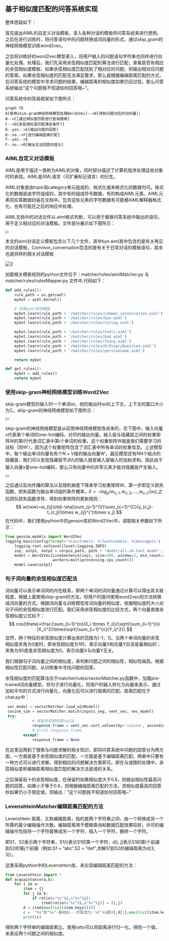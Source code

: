 ## 基于相似度匹配的问答系统实现

整体思路如下：

首先提出AIML的自定义对话模板，录入各种对话的模板供问答系统来进行使用。之后在进行训练时，将问答语句中的问题转换成词向量的形式，通过skip_gram的神经网络模型训练word2vec。

之后将训练好的word2vec模型录入，将用户输入的问题语句字符串也同样进行向量化处理。处理后，我们先采用余弦相似度匹配的算法进行匹配，查看是否有相应的余弦相似度模板，如果余弦相似度匹配找到了相对应的问题，则输出相对应问题的答案。如果余弦相似度的匹配无法满足要求，那么就根据编辑距离匹配的方式，在问答系统的模型中寻求问题的结果。编辑距离的相似度如果仍旧过低，那么问答系统输出“这个问题我不知道如何回答哦~”。

问答系统中的简易框架如下图所示：

```mermaid
graph TD
A[使用skim-gram神经网络模型处理Word2Vec]-->B[得到问题对应的词向量];
B-->C[通过相似度匹配进行查询搜索]
C-->D{余弦相似度匹配满足条件?}
D-.yes.->E[输出问题的回答]
D-.no.->F[进行编辑距离匹配]
F-.yes.->E
F-.no.->R[输出无法回答的提示]
```

### AIML自定义对话模板

AIML是用于描述一类称为AIML的对象，同时部分描述了计算机程序处理这些对象时的表现。AIML是XML语言（可扩展标记语言）的衍生。

AIML对象是由topic和category单元组成的，格式化或未格式化的数据均可。格式化的数据是由字符组成的，其中有的组成符号数据，有的构成AIML元素。AIML元素将应答数据封装在文档中。包含这些元素的字符数据有可能被AIML解释器格式化，也有可能在之后的响应中处理。

AIML文档中的对话文件以.aiml格式判断，可以用于替换问答系统中输出的语句，用于定义相对应的对话模板。文件部分展示如下图所示：

<img src="D:\张驰\学习\人工智能基础\大作业\pic\1.png" alt="1" style="zoom:50%;" />

本文的aiml对话定义模板包含以下几个文件，其中bye.aiml其中包含的是有关再见的对话模板，Common_conversation包含的是有关于日常对话的模板语句，其余也是同样的相关对话模板

![2](D:\张驰\学习\人工智能基础\大作业\pic\2.png)

加载相关模板规则的python文件位于：matcher/rules/aimlMatcher.py 与matcher/rules/rulesMapper.py 文件中,代码如下：

```python
def add_rules():
    rule_path = os.getcwd()
    mybot = aiml.Kernel()

    # 加载aiml规则模板
    mybot.learn(rule_path + '/matcher/rules/Common_conversation.aiml')
    mybot.learn(rule_path + '/matcher/rules/bye.aiml')
    mybot.learn(rule_path + '/matcher/rules/tuling.aiml')

    mybot.learn(rule_path + '/matcher/rules/tools.aiml')
    mybot.learn(rule_path + '/matcher/rules/bad.aiml')
    mybot.learn(rule_path + '/matcher/rules/funny.aiml')
    mybot.learn(rule_path + '/matcher/rules/OrdinaryQuestion.aiml')
    mybot.learn(rule_path + '/matcher/rules/persionname.aiml')

    return mybot

def get_rules():
    mybot = add_rules()
    return mybot
```

### 使用skip-gram神经网络模型训练Word2Vec

skip-gram模型的输入时一个单词wi，他的输出时wi的上下文，上下文的窗口大小为C。skip-gram的神经网络模型如下图所示：

<img src="D:\张驰\学习\人工智能基础\大作业\pic\3.png" alt="3" style="zoom:50%;" />

skip-gram的神经网络模型是从前馈神经网络模型改进来的，在下图中，输入向量x代表某个单词的one-hot编码，对印的输出向量。输入层与隐藏层之间的权重矩阵W的第i行代表词汇表中第i个单词的权重。这个权重矩阵W就是我们需要学习的目标（同W′），因为这个权重矩阵包含了词汇表中所有单词的权重信息。上述模型中，每个输出单词向量也有个$N \times V$维的输出向量W′。最后模型还有NN个结点的隐藏层，我们可以发现隐藏层节点$h_i$的输入就是输入层输入的加权求和。因此由于输入向量x是one-hot编码，那么只有向量中的非零元素才能对隐藏层产生输入。


<img src="D:\张驰\学习\人工智能基础\大作业\pic\4.png" alt="4" style="zoom:50%;" />

之后通过反向传播的算法以及随机梯度下降来学习权重矩阵W，第一步即定义损失函数，损失函数为输出单词组的条件概率，$E=-log_p(w_{o,1},w_{o,2},...,w_{o,C}|w_{I})$,之后团队损失函数求导，得到权重矩阵的更新规则：
$$
w(new)=w_{ij}(old)-\eta(\sum_{j=1}^{V}\sum_{c=1}^{C}(y_{c,j}-t_{c,j})\times w_{ij}^{'}\times x_j)
$$
在代码中，我们使用python中的gensim库的Word2Vec中，调取相关参数如下所示：

```python
from gensim.models import Word2Vec
logging.basicConfig(format='%(asctime)s: %(levelname)s: %(message)s')
    logging.root.setLevel(level=logging.INFO)
    inp, outp1, outp2 = corpus_path, path + 'model/all.zh.text.model', path + 'model/all.zh.text.vector'
    model = Word2Vec(LineSentence(inp), size=200, window=5, min_count=2,
                     workers=multiprocessing.cpu_count())
    model.save(outp1)
```

### 句子词向量的余弦相似度匹配法

词向量可以表示单词间的内在联系，即两个单词的词向量通过计算可以得出其关联程度，根据上面使用skip-gram的方法，将用户的提问使用word2vec的方法转换成词向量的方式。根据词向量与训练模型库词向量的相似度，依据相似度的大小对句子间的余弦相似度进行匹配。我们采用余弦相似度的比较方式，两个向量直接余弦相似度公式如下：
$$
cos(\theta)=\frac{\sum_{i=1}^{n}(X_i \times Y_i)}{\sqrt{\sum_{i=1}^{n}(X_i)^2}\times\sqrt{\sum_{i=1}^{n}(Y_i)^2}}
$$
显然，两个特征的余弦相似度计算出来的范围为[-1，1]。当两个单词向量的余弦相似度夹角为0度时，即余弦相似度为1时，表示向量X和向量Y应该是最相似的；夹角为90度是余弦相似度为0，表示向量X与向量Y无关。

我们根据句子词向量之间的相似度，来判断问题之间的相似性，相似性越高。根据相似性匹配问题，从训练集中寻找问题的回答。

余弦相似度的匹配算法位于matcher/rules/vectorMatcher.py函数中，加载pre-trained词向量模型，将句子进行向量化，将用户的输入转化为向量来表示，通过加权平均的方式进行向量化，向量化后可以进行距离的匹配。距离匹配位于chat.py中：

```python
 vec_model = vectorMatcher.load_w2vModel()
 cosine_sim = vectorMatcher.match(inputs_seg, sent_vec, vec_model)
 try:
            # 保留余弦相似度top10
            response_frame = sent_vec.sort_values(by='cosine', ascending=False)[:10]
            # print response_frame
        except:
            response_frame = None

```
在这里运用到了搜索与问题求解的相关知识，即将问答系统中问题的回答分为两方面，一方面是基于余弦相似度的匹配，一方面是基于编辑距离匹配，两者中只要有一种方式可以进行求解，得到相应的问题解决方案即可。即在与或图的处理中，余弦相似度和编辑距离相似度匹配的解决方法是或的关系。

之后保留前十的余弦相似度，在保留时如果相似度大于0.6，则输出相似性最高问题的回答，如果小于等于0.6，则根据编辑距离匹配的方法，求相似度最高的回答秒如果仍小于限定值，则输出：“这个问题我不知道如何回答哦~”


### LevenshteinMatcher编辑距离匹配的方法

Levenshtein 距离，又称编辑距离，指的是两个字符串之间，由一个转换成另一个所需的最少编辑操作次数。编辑距离用于模糊查询和数据匹配效果较好，许可的编辑操作包括将一个字符替换成另一个字符，插入一个字符，删除一个字符。

即S1、S2表示两个字符串，S1(i)表示S1的第一个字符，d[i, j]表示S1的第i个前缀到S2的第j个前缀（例如:S1 = ”abc”,S2 = ”def”,求解S1到S2的编辑距离为d[3, 3]）。

这里采用python中的Levenshtein库，来实现编辑距离匹配的方法：

```python
from Levenshtein import *
def acquaintance(a,b):
    for i in a:
        item = {}
        for j in b:
            if ratio(u"%s"%i,u"%s"%j):
                item[ratio(u"%s"%i,u"%s"%j)] = (i,j)
        d = item[max(list(item.keys()))]
        c = '"%s"和"%s"-最相似---匹配度为：%f'%(d[0],d[1],max(list(item.keys())))
        print(c)
```

得到两个字符串的编辑距离比，使用ratio可以将距离进行归一化，得到一个值，来表征两个问题之间的相似度。

